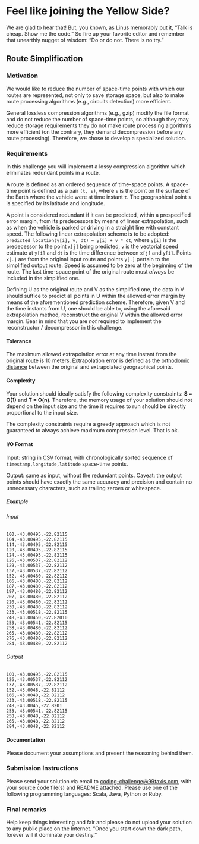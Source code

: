 # Feel like joining the Yellow Side?

We are glad to hear that! But, you known, as Linus memorably put it,
“Talk is cheap. Show me the code.” So fire up your favorite editor and
remember that unearthly nugget of wisdom: “Do or do not. There is no try.”

## Route Simplification

### Motivation

We would like to reduce the number of space-time points with which our routes
are represented, not only to save storage space, but also to make route processing
algorithms (e.g., circuits detection) more efficient.

General lossless compression algorithms (e.g., gzip) modify the file format and do
not reduce the number of space-time points, so although they may reduce storage
requirements they do not make route processing algorithms more efficient (on the
contrary, they demand decompression before any route processing). Therefore, we
chose to develop a specialized solution.

### Requirements

In this challenge you will implement a lossy compression algorithm which
eliminates redundant points in a route.

A route is defined as an ordered sequence of time-space points.
A space-time point is defined as a pair `(t, s)`, where `s` is the point
on the surface of the Earth where the vehicle were at time instant `t`.
The geographical point `s` is specified by its latitude and longitude.

A point is considered redundant if it can be predicted, within a prespecified
error margin, from its predecessors by means of linear extrapolation, such as
when the vehicle is parked or driving in a straight line with constant speed.
The following linear extrapolation scheme is to be adopted:
`predicted_location(y[i], v, dt) = y[i] + v * dt`, where `y[i]` is the
predecessor to the point `x[j]` being predicted, `v` is the vectorial speed
estimate at `y[i]` and `dt` is the time difference between `x[j]` and
`y[i]`. Points `x[.]` are from the original input route and points `y[.]`
pertain to the simplified output route. Speed is assumed to be zero at the
beginning of the route. The last time-space point of the original route must
_always_ be included in the simplified one.

Defining U as the original route and V as the simplified one, the data in V
should suffice to predict all points in U within the allowed error margin
by means of the aforementioned prediction scheme. Therefore, given V and
the time instants from U, one should be able to, using the aforesaid
extrapolation method, reconstruct the original V within the allowed error
margin. Bear in mind that you are _not_ required to implement the
reconstructor / decompressor in this challenge.

#### Tolerance

The maximum allowed extrapolation error at any time instant from the original
route is 10 meters. Extrapolation error is defined as the [orthodomic distance](https://en.wikipedia.org/wiki/Great-circle_distance) between the original and extrapolated geographical points.

#### Complexity

Your solution should ideally satisfy the following complexity constraints:
**S = O(1)** and **T = O(n)**. Therefore, the memory usage of your
solution should not depend on the input size and the time it requires
to run should be directly proportional to the input size.

The complexity constraints require a greedy approach which is not
guaranteed to always achieve maximum compression level. That is ok.

#### I/O Format

Input: string in [CSV](https://en.wikipedia.org/wiki/Comma-separated_values) format, with chronologically sorted sequence of `timestamp,longitude,latitude` space-time points.

Output: same as input, without the redundant points. Caveat: the output points should
have exactly the same accuracy and precision and contain no unnecessary characters,
such as trailing zeroes or whitespace.

##### Example

###### Input

```
100,-43.00495,-22.82115
104,-43.00495,-22.82115
114,-43.00495,-22.82115
120,-43.00495,-22.82115
124,-43.00495,-22.82115
126,-43.00537,-22.82112
129,-43.00537,-22.82112
137,-43.00537,-22.82112
152,-43.00480,-22.82112
166,-43.00480,-22.82112
187,-43.00480,-22.82112
197,-43.00480,-22.82112
207,-43.00480,-22.82112
220,-43.00480,-22.82112
230,-43.00480,-22.82112
233,-43.00518,-22.82115
248,-43.00450,-22.82010
253,-43.00541,-22.82115
258,-43.00480,-22.82112
265,-43.00480,-22.82112
276,-43.00480,-22.82112
284,-43.00480,-22.82112
```

###### Output

```
100,-43.00495,-22.82115
126,-43.00537,-22.82112
137,-43.00537,-22.82112
152,-43.0048,-22.82112
166,-43.0048,-22.82112
233,-43.00518,-22.82115
248,-43.0045,-22.8201
253,-43.00541,-22.82115
258,-43.0048,-22.82112
265,-43.0048,-22.82112
284,-43.0048,-22.82112
```

#### Documentation

Please document your assumptions and present the reasoning behind them.

### Submission Instructions

Please send your solution via email to [coding-challenge@99taxis.com](mailto:coding-challenge@99taxis.com),
with your source code file(s) and README attached. Please use one of the
following programming languages: Scala, Java, Python or Ruby.

### Final remarks

Help keep things interesting and fair and please do not upload your
solution to any public place on the Internet. “Once you start down
the dark path, forever will it dominate your destiny.”
